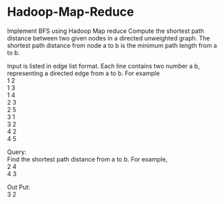# Hadoop-Map-Reduce
Implement BFS using Hadoop Map reduce
Compute the shortest path distance between two given nodes in a directed unweighted graph. The shortest path distance from node a to b is the minimum path length from a to b.

Input is listed in edge list format. Each line contains two number a  b, representing a directed edge from a to b.
For example\
1 2\
1 3\
1 4\
2 3\
2 5\
3 1\
3 2\
4 2\
4 5

Query:\
Find the shortest path distance from a to b. For example,\
2 4\
4 3


Out Put:\
3
2


